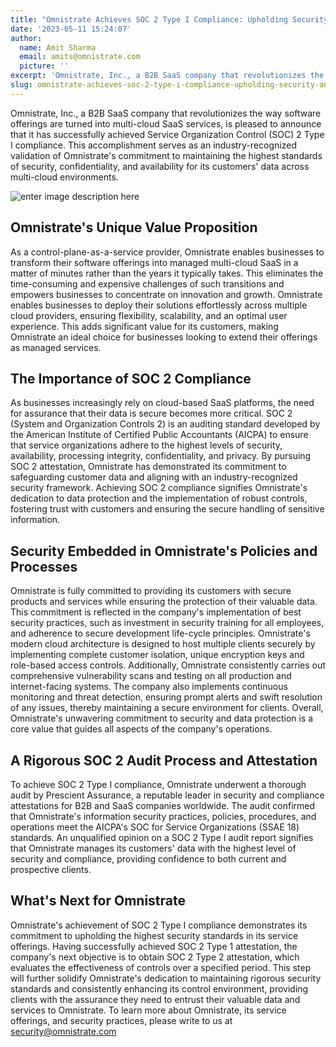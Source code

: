 ```yaml
---
title: "Omnistrate Achieves SOC 2 Type I Compliance: Upholding Security and Trust \U0001F396️"
date: '2023-05-11 15:24:07'
author:
  name: Amit Sharma
  email: amits@omnistrate.com
  picture: ''
excerpt: 'Omnistrate, Inc., a B2B SaaS company that revolutionizes the way software offerings are turned into multi-cloud SaaS services, is pleased to announce that it has successfully achieved Service...'
slug: omnistrate-achieves-soc-2-type-i-compliance-upholding-security-and-trust
---
```


Omnistrate, Inc., a B2B SaaS company that revolutionizes the way software offerings are turned into multi-cloud SaaS services, is pleased to announce that it has successfully achieved Service Organization Control (SOC) 2 Type I compliance. This accomplishment serves as an industry-recognized validation of Omnistrate's commitment to maintaining the highest standards of security, confidentiality, and availability for its customers' data across multi-cloud environments.

![enter image description here][1]

Omnistrate's Unique Value Proposition
-------------------------------------
As a control-plane-as-a-service provider, Omnistrate enables businesses to transform their software offerings into managed multi-cloud SaaS in a matter of minutes rather than the years it typically takes. This eliminates the time-consuming and expensive challenges of such transitions and empowers businesses to concentrate on innovation and growth. Omnistrate enables businesses to deploy their solutions effortlessly across multiple cloud providers, ensuring flexibility, scalability, and an optimal user experience. This adds significant value for its customers, making Omnistrate an ideal choice for businesses looking to extend their offerings as managed services.

The Importance of SOC 2 Compliance
----------------------------------
As businesses increasingly rely on cloud-based SaaS platforms, the need for assurance that their data is secure becomes more critical. SOC 2 (System and Organization Controls 2) is an auditing standard developed by the American Institute of Certified Public Accountants (AICPA) to ensure that service organizations adhere to the highest levels of security, availability, processing integrity, confidentiality, and privacy. By pursuing SOC 2 attestation, Omnistrate has demonstrated its commitment to safeguarding customer data and aligning with an industry-recognized security framework. Achieving SOC 2 compliance signifies Omnistrate's dedication to data protection and the implementation of robust controls, fostering trust with customers and ensuring the secure handling of sensitive information.

Security Embedded in Omnistrate's Policies and Processes
--------------------------------------------------------
Omnistrate is fully committed to providing its customers with secure products and services while ensuring the protection of their valuable data. This commitment is reflected in the company's implementation of best security practices, such as investment in security training for all employees, and adherence to secure development life-cycle principles. Omnistrate's modern cloud architecture is designed to host multiple clients securely by implementing complete customer isolation, unique encryption keys and role-based access controls. Additionally, Omnistrate consistently carries out comprehensive vulnerability scans and testing on all production and internet-facing systems. The company also implements continuous monitoring and threat detection, ensuring prompt alerts and swift resolution of any issues, thereby maintaining a secure environment for clients. Overall, Omnistrate's unwavering commitment to security and data protection is a core value that guides all aspects of the company's operations.

A Rigorous SOC 2 Audit Process and Attestation
----------------------------------------------
To achieve SOC 2 Type I compliance, Omnistrate underwent a thorough audit by Prescient Assurance, a reputable leader in security and compliance attestations for B2B and SaaS companies worldwide. The audit confirmed that Omnistrate's information security practices, policies, procedures, and operations meet the AICPA's SOC for Service Organizations (SSAE 18) standards. An unqualified opinion on a SOC 2 Type I audit report signifies that Omnistrate manages its customers' data with the highest level of security and compliance, providing confidence to both current and prospective clients.

What's Next for Omnistrate
--------------------------
Omnistrate's achievement of SOC 2 Type I compliance demonstrates its commitment to upholding the highest security standards in its service offerings. Having successfully achieved SOC 2 Type 1 attestation, the company's next objective is to obtain SOC 2 Type 2 attestation, which evaluates the effectiveness of controls over a specified period. This step will further solidify Omnistrate's dedication to maintaining rigorous security standards and consistently enhancing its control environment, providing clients with the assurance they need to entrust their valuable data and services to Omnistrate. To learn more about Omnistrate, its service offerings, and security practices, please write to us at security@omnistrate.com

  [1]: https://drive.google.com/thumbnail?id=1pmHhbIrCfvNG-Y3iVUzncY4hJHkVbKRr&sz=w720

